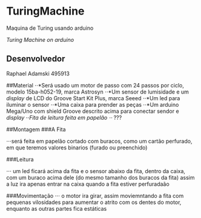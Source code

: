 # TuringMachine
Maquina de Turing usando arduino

*Turing Machine on arduino*


## Desenvolvedor
Raphael Adamski 495913

##Material
⋅⋅*Será usado um motor de passo com 24 passos por ciclo, modelo 15ba-h052-19, marca Astrosyn
⋅⋅*Um sensor de lumisidade e um *display* de LCD do Groove Start Kit Plus, marca Seeed
⋅⋅*Um led para iluminar o sensor
⋅⋅*Uma caixa para prender as peças
⋅⋅*Um arduino Mega/Uno com shield Groove descrito acima para conectar sendor e *display*
⋅⋅*Fita de leitura feita em papelão
⋅⋅* ???

##Montagem
###A Fita

⋅⋅⋅será feita em papelão cortado com buracos, como um cartão perfurado, em que teremos valores binarios (furado ou preenchido)

###Leitura

⋅⋅⋅ um led ficará acima da fita e o sensor abaixo da fita, dentro da caixa, com um buraco acima dele (do mesmo tamanho dos buracos da fita) assim a luz ira apenas entrar na caixa quando a fita estiver perfuradaão

###Movimentação
⋅⋅⋅ o motor ira girar, assim moviemntando a fita com pequenas vilosidades para aumentar o atrito com os dentes do motor, enquanto as outras partes fica estáticas
